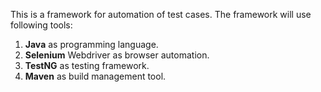 This is a framework for automation of test cases. The framework will use following tools:
1. **Java** as programming language.
2. **Selenium** Webdriver as browser automation.
3. **TestNG** as testing framework.
4. **Maven** as build management tool.